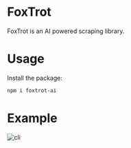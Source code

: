 # FoxTrot

FoxTrot is an AI powered scraping library.

# Usage

Install the package:

```bash
npm i foxtrot-ai
```
# Example

![cli](https://github.com/user-attachments/assets/50e07613-7d31-4405-9c11-fe70febee0f7)
